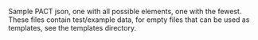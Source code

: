 Sample PACT json, one with all possible elements, one with the fewest. These files contain test/example data, for empty files that can be used as templates, see the templates directory.